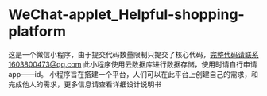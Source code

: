 # WeChat-applet_Helpful-shopping-platform
这是一个微信小程序，由于提交代码数量限制只提交了核心代码，完整代码请联系1603800473@qq.com
此小程序使用云数据库进行数据存储，使用时请自行申请app——id。
小程序旨在搭建一个平台，人们可以在此平台上创建自己的需求，和完成他人的需求，更多信息请查看详细设计说明书
